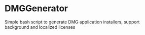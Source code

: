 # DMGGenerator
Simple bash script to generate DMG application installers, support background and localized licenses
